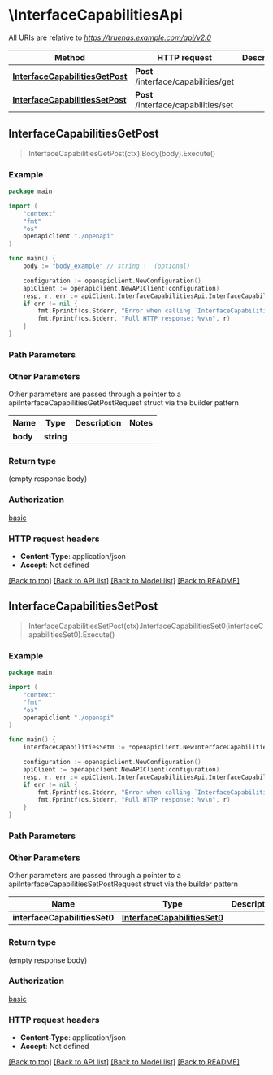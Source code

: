 # \InterfaceCapabilitiesApi

All URIs are relative to *https://truenas.example.com/api/v2.0*

Method | HTTP request | Description
------------- | ------------- | -------------
[**InterfaceCapabilitiesGetPost**](InterfaceCapabilitiesApi.md#InterfaceCapabilitiesGetPost) | **Post** /interface/capabilities/get | 
[**InterfaceCapabilitiesSetPost**](InterfaceCapabilitiesApi.md#InterfaceCapabilitiesSetPost) | **Post** /interface/capabilities/set | 



## InterfaceCapabilitiesGetPost

> InterfaceCapabilitiesGetPost(ctx).Body(body).Execute()





### Example

```go
package main

import (
    "context"
    "fmt"
    "os"
    openapiclient "./openapi"
)

func main() {
    body := "body_example" // string |  (optional)

    configuration := openapiclient.NewConfiguration()
    apiClient := openapiclient.NewAPIClient(configuration)
    resp, r, err := apiClient.InterfaceCapabilitiesApi.InterfaceCapabilitiesGetPost(context.Background()).Body(body).Execute()
    if err != nil {
        fmt.Fprintf(os.Stderr, "Error when calling `InterfaceCapabilitiesApi.InterfaceCapabilitiesGetPost``: %v\n", err)
        fmt.Fprintf(os.Stderr, "Full HTTP response: %v\n", r)
    }
}
```

### Path Parameters



### Other Parameters

Other parameters are passed through a pointer to a apiInterfaceCapabilitiesGetPostRequest struct via the builder pattern


Name | Type | Description  | Notes
------------- | ------------- | ------------- | -------------
 **body** | **string** |  | 

### Return type

 (empty response body)

### Authorization

[basic](../README.md#basic)

### HTTP request headers

- **Content-Type**: application/json
- **Accept**: Not defined

[[Back to top]](#) [[Back to API list]](../README.md#documentation-for-api-endpoints)
[[Back to Model list]](../README.md#documentation-for-models)
[[Back to README]](../README.md)


## InterfaceCapabilitiesSetPost

> InterfaceCapabilitiesSetPost(ctx).InterfaceCapabilitiesSet0(interfaceCapabilitiesSet0).Execute()





### Example

```go
package main

import (
    "context"
    "fmt"
    "os"
    openapiclient "./openapi"
)

func main() {
    interfaceCapabilitiesSet0 := *openapiclient.NewInterfaceCapabilitiesSet0() // InterfaceCapabilitiesSet0 |  (optional)

    configuration := openapiclient.NewConfiguration()
    apiClient := openapiclient.NewAPIClient(configuration)
    resp, r, err := apiClient.InterfaceCapabilitiesApi.InterfaceCapabilitiesSetPost(context.Background()).InterfaceCapabilitiesSet0(interfaceCapabilitiesSet0).Execute()
    if err != nil {
        fmt.Fprintf(os.Stderr, "Error when calling `InterfaceCapabilitiesApi.InterfaceCapabilitiesSetPost``: %v\n", err)
        fmt.Fprintf(os.Stderr, "Full HTTP response: %v\n", r)
    }
}
```

### Path Parameters



### Other Parameters

Other parameters are passed through a pointer to a apiInterfaceCapabilitiesSetPostRequest struct via the builder pattern


Name | Type | Description  | Notes
------------- | ------------- | ------------- | -------------
 **interfaceCapabilitiesSet0** | [**InterfaceCapabilitiesSet0**](InterfaceCapabilitiesSet0.md) |  | 

### Return type

 (empty response body)

### Authorization

[basic](../README.md#basic)

### HTTP request headers

- **Content-Type**: application/json
- **Accept**: Not defined

[[Back to top]](#) [[Back to API list]](../README.md#documentation-for-api-endpoints)
[[Back to Model list]](../README.md#documentation-for-models)
[[Back to README]](../README.md)

